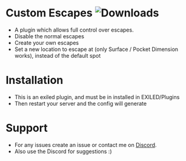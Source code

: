 # Custom Escapes ![Downloads](https://img.shields.io/github/downloads/Misfiy/CustomEscapes/total)
* A plugin which allows full control over escapes.
* Disable the normal escapes
* Create your own escapes
* Set a new location to escape at (only Surface / Pocket Dimension works), instead of the default spot

# Installation
* This is an exiled plugin, and must be in installed in EXILED/Plugins
* Then restart your server and the config will generate

# Support
* For any issues create an issue or contact me on [Discord](https://discord.gg/RYzahv3vfC).
* Also use the Discord for suggestions :)
